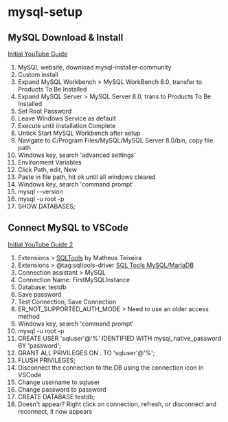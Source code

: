 # mysql-setup

## MySQL Download & Install

[Initial YouTube Guide](https://www.youtube.com/watch?v=2_j_zufGdX4&ab_channel=BoostMyTool)

1. MySQL website, download mysql-installer-community
2. Custom install
3. Expand MySQL Workbench > MySQL WorkBench 8.0, transfer to Products To Be Installed
4. Expand MySQL Server > MySQL Server 8.0, trans to Products To Be Installed
5. Set Root Password
6. Leave Windows Service as default
7. Execute until installation Complete
8. Untick Start MySQL Workbench after setup
9. Navigate to C/Program Files/MySQL/MySQL Server 8.0/bin, copy file path
10. Windows key, search 'advanced settings'
11. Environment Variables
12. Click Path, edit, New
13. Paste in file path, hit ok until all windows cleared
14. Windows key, search 'command prompt'
15. mysql --version
16. mysql -u root -p
17. SHOW DATABASES;

## Connect MySQL to VSCode

[Initial YouTube Guide 2](https://www.youtube.com/watch?v=wzdCpJY6Y4c&ab_channel=BoostMyTool)

1. Extensions > [SQLTools](https://marketplace.visualstudio.com/items?itemName=mtxr.sqltools) by Matheus Teixeira
2. Extensions > @tag:sqltools-driver [SQL Tools MySQL/MariaDB](https://marketplace.visualstudio.com/items?itemName=mtxr.sqltools-driver-mysql)
3. Connection assistant > MySQL
4. Connection Name: FirstMySQLInstance
5. Database: testdb
6. Save password
7. Test Connection, Save Connection
8. ER_NOT_SUPPORTED_AUTH_MODE > Need to use an older access method
9. Windows key, search 'command prompt'
10. mysql -u root -p
11. CREATE USER 'sqluser'@'%' IDENTIFIED WITH mysql_native_password BY 'password';
12. GRANT ALL PRIVILEGES ON *.* TO 'sqluser'@'%';
13. FLUSH PRIVILEGES;
14. Disconnect the connection to the DB using the connection icon in VSCode
15. Change username to sqluser
16. Change password to password
17. CREATE DATABASE testdb;
18. Doesn't appear? Right click on connection, refresh, or disconnect and reconnect, it now appears
